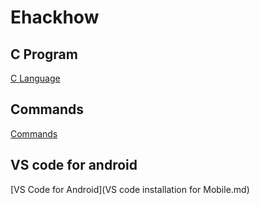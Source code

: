 # Ehackhow

## C Program

[C Language](main.md)

## Commands

[Commands](commands.md)

## VS code for android

[VS Code for Android](VS code installation for Mobile.md)
